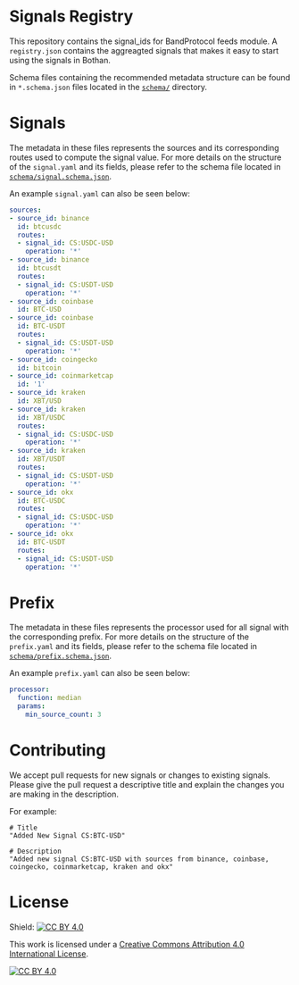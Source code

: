 # Signals Registry

This repository contains the signal_ids for BandProtocol feeds module. A `registry.json` contains the aggreagted signals
that makes it easy to start using the signals in Bothan.

Schema files containing the recommended metadata structure can be found in `*.schema.json` files located in
the [`schema/`](/schema) directory.

# Signals

The metadata in these files represents the sources and its corresponding routes used to compute the signal value. For
more details on the structure of the `signal.yaml` and its fields, please refer to the schema file located in
[`schema/signal.schema.json`](/schema/signal.schema.json).

An example `signal.yaml` can also be seen below:

```yaml
sources:
- source_id: binance
  id: btcusdc
  routes:
  - signal_id: CS:USDC-USD
    operation: '*'
- source_id: binance
  id: btcusdt
  routes:
  - signal_id: CS:USDT-USD
    operation: '*'
- source_id: coinbase
  id: BTC-USD
- source_id: coinbase
  id: BTC-USDT
  routes:
  - signal_id: CS:USDT-USD
    operation: '*'
- source_id: coingecko
  id: bitcoin
- source_id: coinmarketcap
  id: '1'
- source_id: kraken
  id: XBT/USD
- source_id: kraken
  id: XBT/USDC
  routes:
  - signal_id: CS:USDC-USD
    operation: '*'
- source_id: kraken
  id: XBT/USDT
  routes:
  - signal_id: CS:USDT-USD
    operation: '*'
- source_id: okx
  id: BTC-USDC
  routes:
  - signal_id: CS:USDC-USD
    operation: '*'
- source_id: okx
  id: BTC-USDT
  routes:
  - signal_id: CS:USDT-USD
    operation: '*'
```

# Prefix

The metadata in these files represents the processor used for all signal with the corresponding prefix. For more details
on the structure of the `prefix.yaml` and its fields, please refer to the schema file located in
[`schema/prefix.schema.json`](/schema/prefix.schema.json).

An example `prefix.yaml` can also be seen below:

```yaml
processor:
  function: median
  params:
    min_source_count: 3
```

# Contributing

We accept pull requests for new signals or changes to existing signals. Please give the pull request a descriptive title
and explain the changes you are making in the description.

For example:

```
# Title 
"Added New Signal CS:BTC-USD"

# Description 
"Added new signal CS:BTC-USD with sources from binance, coinbase, coingecko, coinmarketcap, kraken and okx"
```

# License
Shield: [![CC BY 4.0][cc-by-shield]][cc-by]

This work is licensed under a
[Creative Commons Attribution 4.0 International License][cc-by].

[![CC BY 4.0][cc-by-image]][cc-by]

[cc-by]: http://creativecommons.org/licenses/by/4.0/
[cc-by-image]: https://i.creativecommons.org/l/by/4.0/88x31.png
[cc-by-shield]: https://img.shields.io/badge/License-CC%20BY%204.0-lightgrey.svg
